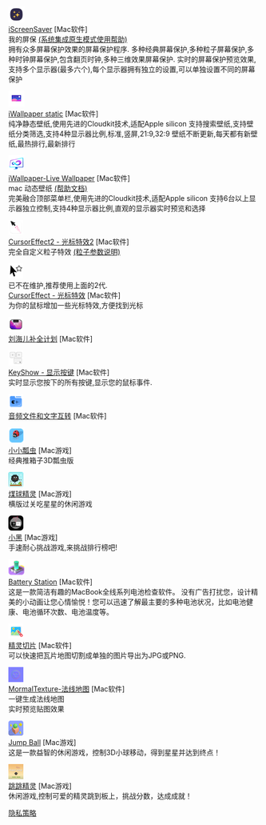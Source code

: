 ![](./iscreensaver/icon.png)  
[iScreenSaver](./iscreensaver/iscreensaver)   [Mac软件]   
我的屏保  [(系统集成原生模式使用帮助)](./iscreensaver/iscreensaver-help)   
拥有众多屏幕保护效果的屏幕保护程序.
多种经典屏幕保护,多种粒子屏幕保护,多种时钟屏幕保护,包含翻页时钟,多种三维效果屏幕保护.
实时的屏幕保护预览效果,支持多个显示器(最多六个),每个显示器拥有独立的设置,可以单独设置不同的屏幕保护

![](./iwallpaperstatic/icon.png)  
[iWallpaper static](./iwallpaperstatic/iwallpaperstatic)   [Mac软件]   
纯净静态壁纸,使用先进的Cloudkit技术,适配Apple silicon
支持搜索壁纸,支持壁纸分类筛选,支持4种显示器比例,标准,竖屏,21:9,32:9
壁纸不断更新,每天都有新壁纸,最热排行,最新排行

![](./iwallpaper/icon.png)  
[iWallpaper-Live Wallpaper](./iwallpaper/iwallpaper)   [Mac软件]   
mac 动态壁纸  [(帮助文档)](./iwallpaper/iwallpaper-help)   
完美融合顶部菜单栏,使用先进的Cloudkit技术,适配Apple silicon
支持6台以上显示器独立控制,支持4种显示器比例,直观的显示器实时预览和选择   

![](./cursor-effect2/icon.png)  
[CursorEffect2 - 光标特效2](./cursor-effect2/cursor-effect2)   [Mac软件]   
完全自定义粒子特效     [(粒子参数说明)](./cursor-effect2/particle-parameters)   

![](./cursor-effect/icon.png)    
已不在维护,推荐使用上面的2代.   
[CursorEffect - 光标特效](./cursor-effect/cursor-effect)   [Mac软件]   
为你的鼠标增加一些光标特效,方便找到光标  

![](./shownotchcontent/Icon_30x30.png)  
[刘海儿补全计划](./shownotchcontent/shownotchcontent)   [Mac软件]    

![](./keyshow/Icon_30x30.png)  
[KeyShow - 显示按键](./keyshow/keyshow)   [Mac软件]   
实时显示您按下的所有按键,显示您的鼠标事件.   

![](./speech/Icon_30x30.png)  
[音频文件和文字互转](./speech/speech)   [Mac软件]    

![](./littlebug/Icon_30x30.png)  
[小小瓢虫](./littlebug/littlebug)   [Mac游戏]   
经典推箱子3D瓢虫版 

![](./briquette-sprite/icon.png)  
[煤球精灵](./briquette-sprite/briquette-sprite)   [Mac游戏]   
横版过关吃星星的休闲游戏  

![](./super-sprite/icon.png)  
[小黑](./super-sprite/super-sprite)   [Mac游戏]   
手速耐心挑战游戏,来挑战排行榜吧!  

![](./battery-station/icon.png)  
[Battery Station](./battery-station/battery-station)   [Mac软件]   
这是一款简洁有趣的MacBook全线系列电池检查软件。
没有广告打扰您，设计精美的小动画让您心情愉悦！您可以迅速了解最主要的多种电池状况，比如电池健康、电池循环次数、电池温度等。

![](./sprite-slice/icon.png)  
[精灵切片](./sprite-slice/normal-texture)   [Mac软件]   
可以快速把瓦片地图切割成单独的图片导出为JPG或PNG.   

![](./normal-texture/icon.png)  
[MormalTexture-法线地图](./normal-texture/normal-texture)   [Mac软件]   
一键生成法线地图  
实时预览贴图效果

![](./jump-ball/icon30.png)  
[Jump Ball](./jump-ball/jump-ball)   [Mac游戏]   
这是一款益智的休闲游戏，控制3D小球移动，得到星星并达到终点！

![](./rapid-jump-mac/icon.png)  
[跳跳精灵](./rapid-jump-mac/rapid-jump-mac)   [Mac游戏]   
休闲游戏,控制可爱的精灵跳到板上，挑战分数，达成成就！

[隐私策略](./privacy-policy)
